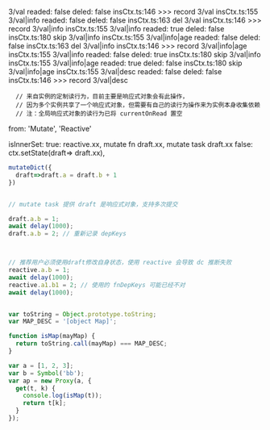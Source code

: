 3/val readed: false deled: false
insCtx.ts:146 >>> record 3/val
insCtx.ts:155 3/val|info readed: false deled: false
insCtx.ts:163 del 3/val 
insCtx.ts:146 >>> record 3/val|info
insCtx.ts:155 3/val|info readed: true deled: false
insCtx.ts:180 skip 3/val|info
insCtx.ts:155 3/val|info|age readed: false deled: false
insCtx.ts:163 del 3/val|info 
insCtx.ts:146 >>> record 3/val|info|age
insCtx.ts:155 3/val|info readed: false deled: true
insCtx.ts:180 skip 3/val|info
insCtx.ts:155 3/val|info|age readed: true deled: false
insCtx.ts:180 skip 3/val|info|age
insCtx.ts:155 3/val|desc readed: false deled: false
insCtx.ts:146 >>> record 3/val|desc

      // 来自实例的定制读行为，目前主要是响应式对象会有此操作，
      // 因为多个实例共享了一个响应式对象，但需要有自己的读行为操作来为实例本身收集依赖
      // 注：全局响应式对象的读行为已将 currentOnRead 置空


from: 'Mutate', 'Reactive'

isInnerSet: 
true: reactive.xx, mutate fn draft.xx, mutate task draft.xx
false: ctx.setState(draft=> draft.xx), 


```ts
mutateDict({
  draft=>draft.a = draft.b + 1
})


// mutate task 提供 draft 是响应式对象，支持多次提交

draft.a.b = 1;
await delay(1000);
draft.a.b = 2; // 重新记录 depKeys



// 推荐用户必须使用draft修改自身状态，使用 reactive 会导致 dc 推断失败
reactive.a.b = 1;
await delay(1000);
reactive.a1.b1 = 2; // 使用的 fnDepKeys 可能已经不对
await delay(1000);
```


```ts

var toString = Object.prototype.toString;
var MAP_DESC = '[object Map]';

function isMap(mayMap) {
  return toString.call(mayMap) === MAP_DESC;
}

var a = [1, 2, 3];
var b = Symbol('bb');
var ap = new Proxy(a, {
  get(t, k) {
    console.log(isMap(t));
    return t[k];
  }
});

```